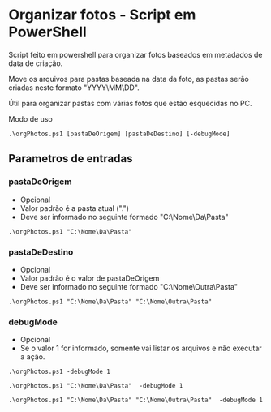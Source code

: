 # Organizar fotos - Script em PowerShell

Script feito em powershell para organizar fotos baseados em metadados de data de criação.

Move os arquivos para pastas baseada na data da foto, as pastas serão criadas neste formato "YYYY\MM\DD".

Útil para organizar pastas com várias fotos que estão esquecidas no PC.

Modo de uso

```
.\orgPhotos.ps1 [pastaDeOrigem] [pastaDeDestino] [-debugMode]
```

## Parametros de entradas

### pastaDeOrigem
- Opcional
- Valor padrão é a pasta atual (".\")
- Deve ser informado no seguinte formado "C:\Nome\Da\Pasta"

```
.\orgPhotos.ps1 "C:\Nome\Da\Pasta"
```

### pastaDeDestino
- Opcional
- Valor padrão é o valor de pastaDeOrigem
- Deve ser informado no seguinte formado "C:\Nome\Outra\Pasta"

```
.\orgPhotos.ps1 "C:\Nome\Da\Pasta" "C:\Nome\Outra\Pasta"
```

### debugMode
- Opcional
- Se o valor 1 for informado, somente vai listar os arquivos e não executar a ação.

```
.\orgPhotos.ps1 -debugMode 1
```

```
.\orgPhotos.ps1 "C:\Nome\Da\Pasta"  -debugMode 1
```
```
.\orgPhotos.ps1 "C:\Nome\Da\Pasta" "C:\Nome\Outra\Pasta"  -debugMode 1
```